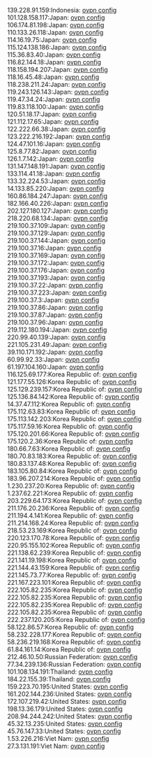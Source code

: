 139.228.91.159:Indonesia: [ovpn config](vpn/139_228_91_159.ovpn)  
101.128.158.117:Japan: [ovpn config](vpn/101_128_158_117.ovpn)  
106.174.81.198:Japan: [ovpn config](vpn/106_174_81_198.ovpn)  
110.133.26.118:Japan: [ovpn config](vpn/110_133_26_118.ovpn)  
114.16.19.75:Japan: [ovpn config](vpn/114_16_19_75.ovpn)  
115.124.138.186:Japan: [ovpn config](vpn/115_124_138_186.ovpn)  
115.36.83.40:Japan: [ovpn config](vpn/115_36_83_40.ovpn)  
116.82.144.18:Japan: [ovpn config](vpn/116_82_144_18.ovpn)  
118.158.194.207:Japan: [ovpn config](vpn/118_158_194_207.ovpn)  
118.16.45.48:Japan: [ovpn config](vpn/118_16_45_48.ovpn)  
118.238.211.24:Japan: [ovpn config](vpn/118_238_211_24.ovpn)  
119.243.126.143:Japan: [ovpn config](vpn/119_243_126_143.ovpn)  
119.47.34.24:Japan: [ovpn config](vpn/119_47_34_24.ovpn)  
119.83.118.100:Japan: [ovpn config](vpn/119_83_118_100.ovpn)  
120.51.18.17:Japan: [ovpn config](vpn/120_51_18_17.ovpn)  
121.112.17.65:Japan: [ovpn config](vpn/121_112_17_65.ovpn)  
122.222.66.38:Japan: [ovpn config](vpn/122_222_66_38.ovpn)  
123.222.216.192:Japan: [ovpn config](vpn/123_222_216_192.ovpn)  
124.47.101.16:Japan: [ovpn config](vpn/124_47_101_16.ovpn)  
125.8.77.82:Japan: [ovpn config](vpn/125_8_77_82.ovpn)  
126.1.7.142:Japan: [ovpn config](vpn/126_1_7_142.ovpn)  
131.147.148.191:Japan: [ovpn config](vpn/131_147_148_191.ovpn)  
133.114.41.18:Japan: [ovpn config](vpn/133_114_41_18.ovpn)  
133.32.224.53:Japan: [ovpn config](vpn/133_32_224_53.ovpn)  
14.133.85.220:Japan: [ovpn config](vpn/14_133_85_220.ovpn)  
160.86.184.247:Japan: [ovpn config](vpn/160_86_184_247.ovpn)  
182.166.40.226:Japan: [ovpn config](vpn/182_166_40_226.ovpn)  
202.127.180.127:Japan: [ovpn config](vpn/202_127_180_127.ovpn)  
218.220.68.134:Japan: [ovpn config](vpn/218_220_68_134.ovpn)  
219.100.37.109:Japan: [ovpn config](vpn/219_100_37_109.ovpn)  
219.100.37.129:Japan: [ovpn config](vpn/219_100_37_129.ovpn)  
219.100.37.144:Japan: [ovpn config](vpn/219_100_37_144.ovpn)  
219.100.37.16:Japan: [ovpn config](vpn/219_100_37_16.ovpn)  
219.100.37.169:Japan: [ovpn config](vpn/219_100_37_169.ovpn)  
219.100.37.172:Japan: [ovpn config](vpn/219_100_37_172.ovpn)  
219.100.37.176:Japan: [ovpn config](vpn/219_100_37_176.ovpn)  
219.100.37.193:Japan: [ovpn config](vpn/219_100_37_193.ovpn)  
219.100.37.22:Japan: [ovpn config](vpn/219_100_37_22.ovpn)  
219.100.37.223:Japan: [ovpn config](vpn/219_100_37_223.ovpn)  
219.100.37.3:Japan: [ovpn config](vpn/219_100_37_3.ovpn)  
219.100.37.86:Japan: [ovpn config](vpn/219_100_37_86.ovpn)  
219.100.37.87:Japan: [ovpn config](vpn/219_100_37_87.ovpn)  
219.100.37.96:Japan: [ovpn config](vpn/219_100_37_96.ovpn)  
219.112.180.194:Japan: [ovpn config](vpn/219_112_180_194.ovpn)  
220.99.40.139:Japan: [ovpn config](vpn/220_99_40_139.ovpn)  
221.105.231.49:Japan: [ovpn config](vpn/221_105_231_49.ovpn)  
39.110.171.192:Japan: [ovpn config](vpn/39_110_171_192.ovpn)  
60.99.92.33:Japan: [ovpn config](vpn/60_99_92_33.ovpn)  
61.197.104.160:Japan: [ovpn config](vpn/61_197_104_160.ovpn)  
116.125.69.177:Korea Republic of: [ovpn config](vpn/116_125_69_177.ovpn)  
121.177.55.126:Korea Republic of: [ovpn config](vpn/121_177_55_126.ovpn)  
125.129.239.157:Korea Republic of: [ovpn config](vpn/125_129_239_157.ovpn)  
125.136.84.142:Korea Republic of: [ovpn config](vpn/125_136_84_142.ovpn)  
14.37.47.112:Korea Republic of: [ovpn config](vpn/14_37_47_112.ovpn)  
175.112.63.83:Korea Republic of: [ovpn config](vpn/175_112_63_83.ovpn)  
175.113.142.203:Korea Republic of: [ovpn config](vpn/175_113_142_203.ovpn)  
175.117.59.16:Korea Republic of: [ovpn config](vpn/175_117_59_16.ovpn)  
175.120.201.66:Korea Republic of: [ovpn config](vpn/175_120_201_66.ovpn)  
175.120.2.36:Korea Republic of: [ovpn config](vpn/175_120_2_36.ovpn)  
180.66.7.63:Korea Republic of: [ovpn config](vpn/180_66_7_63.ovpn)  
180.70.83.183:Korea Republic of: [ovpn config](vpn/180_70_83_183.ovpn)  
180.83.137.48:Korea Republic of: [ovpn config](vpn/180_83_137_48.ovpn)  
183.105.80.84:Korea Republic of: [ovpn config](vpn/183_105_80_84.ovpn)  
183.96.207.214:Korea Republic of: [ovpn config](vpn/183_96_207_214.ovpn)  
1.230.237.20:Korea Republic of: [ovpn config](vpn/1_230_237_20.ovpn)  
1.237.62.221:Korea Republic of: [ovpn config](vpn/1_237_62_221.ovpn)  
203.229.64.173:Korea Republic of: [ovpn config](vpn/203_229_64_173.ovpn)  
211.176.20.236:Korea Republic of: [ovpn config](vpn/211_176_20_236.ovpn)  
211.194.4.141:Korea Republic of: [ovpn config](vpn/211_194_4_141.ovpn)  
211.214.168.24:Korea Republic of: [ovpn config](vpn/211_214_168_24.ovpn)  
218.53.23.169:Korea Republic of: [ovpn config](vpn/218_53_23_169.ovpn)  
220.123.170.78:Korea Republic of: [ovpn config](vpn/220_123_170_78.ovpn)  
220.95.155.102:Korea Republic of: [ovpn config](vpn/220_95_155_102.ovpn)  
221.138.62.239:Korea Republic of: [ovpn config](vpn/221_138_62_239.ovpn)  
221.141.19.198:Korea Republic of: [ovpn config](vpn/221_141_19_198.ovpn)  
221.144.43.159:Korea Republic of: [ovpn config](vpn/221_144_43_159.ovpn)  
221.145.73.77:Korea Republic of: [ovpn config](vpn/221_145_73_77.ovpn)  
221.167.223.101:Korea Republic of: [ovpn config](vpn/221_167_223_101.ovpn)  
222.105.82.235:Korea Republic of: [ovpn config](vpn/222_105_82_235.ovpn)  
222.105.82.235:Korea Republic of: [ovpn config](vpn/222_105_82_235.ovpn)  
222.105.82.235:Korea Republic of: [ovpn config](vpn/222_105_82_235.ovpn)  
222.105.82.235:Korea Republic of: [ovpn config](vpn/222_105_82_235.ovpn)  
222.237.120.205:Korea Republic of: [ovpn config](vpn/222_237_120_205.ovpn)  
58.122.86.57:Korea Republic of: [ovpn config](vpn/58_122_86_57.ovpn)  
58.232.228.177:Korea Republic of: [ovpn config](vpn/58_232_228_177.ovpn)  
58.236.219.168:Korea Republic of: [ovpn config](vpn/58_236_219_168.ovpn)  
61.84.161.14:Korea Republic of: [ovpn config](vpn/61_84_161_14.ovpn)  
212.46.10.50:Russian Federation: [ovpn config](vpn/212_46_10_50.ovpn)  
77.34.239.136:Russian Federation: [ovpn config](vpn/77_34_239_136.ovpn)  
101.108.134.191:Thailand: [ovpn config](vpn/101_108_134_191.ovpn)  
184.22.155.39:Thailand: [ovpn config](vpn/184_22_155_39.ovpn)  
159.223.70.195:United States: [ovpn config](vpn/159_223_70_195.ovpn)  
161.202.144.236:United States: [ovpn config](vpn/161_202_144_236.ovpn)  
172.107.219.42:United States: [ovpn config](vpn/172_107_219_42.ovpn)  
198.13.36.179:United States: [ovpn config](vpn/198_13_36_179.ovpn)  
208.94.244.242:United States: [ovpn config](vpn/208_94_244_242.ovpn)  
45.32.13.235:United States: [ovpn config](vpn/45_32_13_235.ovpn)  
45.76.147.33:United States: [ovpn config](vpn/45_76_147_33.ovpn)  
1.53.226.216:Viet Nam: [ovpn config](vpn/1_53_226_216.ovpn)  
27.3.131.191:Viet Nam: [ovpn config](vpn/27_3_131_191.ovpn)  
